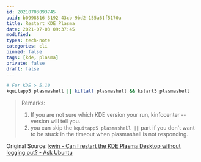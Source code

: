 ```yaml
---
id: 20210703093745
uuid: b0998816-3192-43cb-9bd2-155a61f5170a
title: Restart KDE Plasma
date: 2021-07-03 09:37:45
modified: 
types: tech-note
categories: cli
pinned: false
tags: [kde, plasma]
private: false
draft: false
---
```


```sh
# For KDE > 5.10
kquitapp5 plasmashell || killall plasmashell && kstart5 plasmashell
```

> Remarks:
> 1. If you are not sure which KDE version your run, kinfocenter --version will tell you.
> 2. you can skip the `kquitapp5 plasmashell ||` part if you don't want to be stuck in the timeout when plasmashell is not responding.

Original Source: [kwin - Can I restart the KDE Plasma Desktop without logging out? - Ask Ubuntu](https://askubuntu.com/questions/481329/can-i-restart-the-kde-plasma-desktop-without-logging-out)